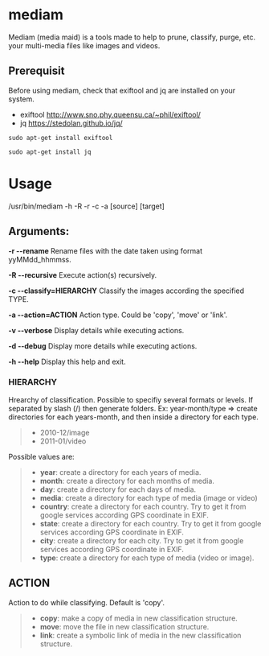 # mediam
Mediam (media maid) is a tools made to help to prune, classify, purge, etc. your multi-media files like images and videos.

## Prerequisit
Before using mediam, check that exiftool and jq are installed on your system.
* exiftool             http://www.sno.phy.queensu.ca/~phil/exiftool/
* jq                   https://stedolan.github.io/jq/

`sudo apt-get install exiftool`

`sudo apt-get install jq`

# Usage
/usr/bin/mediam -h -R -r -c <HIERARCHY> -a <ACTION> [source] [target]

## Arguments:

**-r  --rename**                Rename files with the date taken using format yyMMdd_hhmmss.

**-R  --recursive**             Execute action(s) recursively.

**-c  --classify=HIERARCHY**    Classify the images according the specified TYPE.

**-a  --action=ACTION**         Action type. Could be 'copy', 'move' or 'link'.

**-v  --verbose**               Display details while executing actions.

**-d  --debug**                 Display more details while executing actions.

**-h  --help**                  Display this help and exit.

### HIERARCHY
Hrearchy of classification. Possible to specifiy several formats or levels. If separated by slash (/) then generate folders.
Ex: year-month/type => create directories for each years-month, and then inside a directory for each type.
> * 2010-12/image
> * 2011-01/video

Possible values are:
> * **year**: create a directory for each years of media.
> * **month**: create a directory for each months of media.
> * **day**: create a directory for each days of media.
> * **media**: create a directory for each type of media (image or video)
> * **country**: create a directory for each country. Try to get it from google services according GPS coordinate in EXIF.
> * **state**: create a directory for each country. Try to get it from google services according GPS coordinate in EXIF.
> * **city**: create a directory for each city. Try to get it from google services according GPS coordinate in EXIF.
> * **type**: create a directory for each type of media (video or image).

## ACTION
Action to do while classifying. Default is 'copy'.
> * **copy**: make a copy of media in new classification structure.
> * **move**: move the file in new classification structure.
> * **link**: create a symbolic link of media in the new classification structure.
